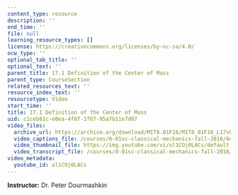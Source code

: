 ```yaml
---
content_type: resource
description: ''
end_time: ''
file: null
learning_resource_types: []
license: https://creativecommons.org/licenses/by-nc-sa/4.0/
ocw_type: ''
optional_tab_title: ''
optional_text: ''
parent_title: 17.1 Definition of the Center of Mass
parent_type: CourseSection
related_resources_text: ''
resource_index_text: ''
resourcetype: Video
start_time: ''
title: 17.1 Definition of the Center of Mass
uid: c1ceb81c-e0ea-4f8f-1f67-95a7b11e7d07
video_files:
  archive_url: https://archive.org/download/MIT8.01F16/MIT8_01F16_L17v01_360p.mp4
  video_captions_file: /courses/8-01sc-classical-mechanics-fall-2016/6e896babb22159ef811ad8caceede001_ol1COj0LACs.vtt
  video_thumbnail_file: https://img.youtube.com/vi/ol1COj0LACs/default.jpg
  video_transcript_file: /courses/8-01sc-classical-mechanics-fall-2016/faaaac7edac5938c5c7c1e3ee3616a0b_ol1COj0LACs.pdf
video_metadata:
  youtube_id: ol1COj0LACs
---
```


**Instructor:** Dr. Peter Dourmashkin

